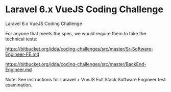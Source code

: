 # Laravel 6.x VueJS Coding Challenge
Laravel 6.x VueJS Coding Challenge

For anyone that meets the spec, we would require them to take the technical tests:

https://bitbucket.org/idda/coding-challenges/src/master/Sr-Software-Engineer-FE.md

https://bitbucket.org/idda/coding-challenges/src/master/BackEnd-Engineer.md

Note: See instructions for Laravel + VueJS Full Stack Software Engineer test examination.

